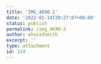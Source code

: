 ```yaml
---
title: 'IMG_4690 2'
date: '2022-01-14T20:27:07+00:00'
status: publish
permalink: /img_4690-2
author: whoisdsmith
excerpt: ''
type: attachment
id: 114
---
```

<!DOCTYPE html PUBLIC "-//W3C//DTD HTML 4.0 Transitional//EN" "http://www.w3.org/TR/REC-html40/loose.dtd">
<?xml encoding="UTF-8">
